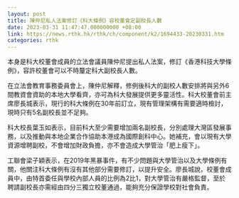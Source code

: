 ```yaml
---
layout: post
title: 陳仲尼私人法案修訂《科大條例》容校董會定副校長人數
date: 2023-03-31 11:47:47.000000000 +08:00
link: https://news.rthk.hk/rthk/ch/component/k2/1694433-20230331.htm
categories: rthk
---
```


本身是科大校董會成員的立法會議員陳仲尼提出私人法案，修訂《香港科技大學條例》，容許校董會可以不時釐定科大副校長人數。

在立法會教育事務委員會上，陳仲尼解釋，修例後科大的副校人數安排將與另外6間教資會資助的本地大學看齊，亦可為科大發展提供更多靈活性。科大校董會前主席廖長城表示，現行的科大條例在30年前訂立，現有管理架構有需要適時檢討，現時只有5名副校長並不足夠。

科大校長葉玉如表示，目前科大至少需要增加兩名副校長，分別處理大灣區發展事務，以及推動與本地企業合作協助本港成為國際創科中心。她補充，會以現有大學資源增聘副校，不會增加財政負擔，亦不會造成大學管治「肥上瘦下」。

工聯會梁子穎表示，在2019年黑暴事件，有不少問題與大學管治以及大學條例有關，他關注科大條例有沒有其他部分需要修訂，以提升安全。廖長城說，校董會成員中，由特首委任與學校內部人員的比例為2比1，對大學管治有嚴格監督，至於聘請副校長亦需經由四分三獨立校董通過，能夠充分保證學校對社會負責。
